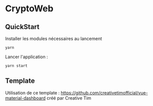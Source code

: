 # CryptoWeb

## QuickStart

Installer les modules nécessaires au lancement

```yarn```

Lancer l'application :

```yarn start```

## Template

Utilisation de ce template : https://github.com/creativetimofficial/vue-material-dashboard créé par Creative Tim